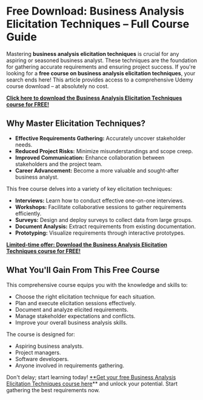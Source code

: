 # Free Download: Business Analysis Elicitation Techniques – Full Course Guide

Mastering **business analysis elicitation techniques** is crucial for any aspiring or seasoned business analyst. These techniques are the foundation for gathering accurate requirements and ensuring project success. If you're looking for a **free course on business analysis elicitation techniques**, your search ends here! This article provides access to a comprehensive Udemy course download – at absolutely no cost.

[**Click here to download the Business Analysis Elicitation Techniques course for FREE!**](https://udemywork.com/business-analysis-elicitation-techniques)

## Why Master Elicitation Techniques?

*   **Effective Requirements Gathering:**  Accurately uncover stakeholder needs.
*   **Reduced Project Risks:** Minimize misunderstandings and scope creep.
*   **Improved Communication:** Enhance collaboration between stakeholders and the project team.
*   **Career Advancement:**  Become a more valuable and sought-after business analyst.

This free course delves into a variety of key elicitation techniques:

*   **Interviews:** Learn how to conduct effective one-on-one interviews.
*   **Workshops:** Facilitate collaborative sessions to gather requirements efficiently.
*   **Surveys:** Design and deploy surveys to collect data from large groups.
*   **Document Analysis:** Extract requirements from existing documentation.
*   **Prototyping:** Visualize requirements through interactive prototypes.

[**Limited-time offer: Download the Business Analysis Elicitation Techniques course for FREE!**](https://udemywork.com/business-analysis-elicitation-techniques)

## What You'll Gain From This Free Course

This comprehensive course equips you with the knowledge and skills to:

*   Choose the right elicitation technique for each situation.
*   Plan and execute elicitation sessions effectively.
*   Document and analyze elicited requirements.
*   Manage stakeholder expectations and conflicts.
*   Improve your overall business analysis skills.

The course is designed for:

*   Aspiring business analysts.
*   Project managers.
*   Software developers.
*   Anyone involved in requirements gathering.

Don't delay; start learning today! [**Get your free Business Analysis Elicitation Techniques course here](https://udemywork.com/business-analysis-elicitation-techniques)** and unlock your potential. Start gathering the best requirements now.
